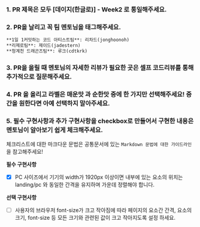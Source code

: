 ### 1. PR 제목은 모두 [데이지(한글로)] - Week2 로 통일해주세요.

### 2. PR을 날리고 꼭 팀 멘토님을 태그해주세요.
```markdown
**1일 1커밋하는 코드 아티스트팀**: 리차드(jonghoonoh)
**리제로팀**: 제이드(jadestern)
**청계천 드래곤즈팀**: 루크(cdtkrk)
```

### 3.  PR을 올릴 때 멘토님의 자세한 리뷰가 필요한 곳은 셀프 코드리뷰를 통해 추가적으로 질문해주세요.

### 4. PR 을 올리고 라벨은 매운맛 과 순한맛 중에 한 가지만 선택해주세요! 중간을 원한다면 아예 선택하지 말아주세요.

### 5. 필수 구현사항과 추가 구현사항을 checkbox로 만들어서 구현한 내용은 멘토님이 알아보기 쉽게 체크해주세요. 
체크리스트에 대한 마크다운 문법은 공통문서에 있는 `Markdown 문법에 대한 가이드라인`을 참고해주세요!

**필수 구현사항**
- [x] PC 사이즈에서 기기의 width가 1920px 이상이면 내부에 있는 요소의 위치는 landing/pc 와 동일한 간격을 유지하며 가운데 정렬해야 합니다.

**선택 구현사항**
- [ ] 사용자의 브라우저 font-size가 크고 작아짐에 따라 페이지의 요소간 간격, 요소의 크기, font-size 등 모든 크기와 관련된 값이 크고 작아지도록 설정 하세요.

